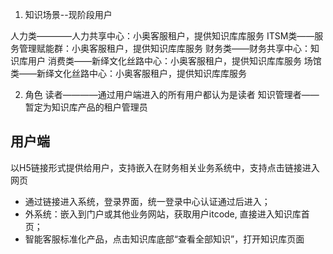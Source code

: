 1. 知识场景--现阶段用户

人力类————人力共享中心：小奥客服租户，提供知识库库服务
ITSM类——服务管理赋能群：小奥客服租户，提供知识库库服务
财务类——财务共享中心：知识库用户
消费类——新绎文化丝路中心：小奥客服租户，提供知识库库服务
场馆类——新绎文化丝路中心：小奥客服租户，提供知识库库服务

2. 角色
读者————通过用户端进入的所有用户都认为是读者
知识管理者——暂定为知识库产品的租户管理员

## 用户端
以H5链接形式提供给用户，支持嵌入在财务相关业务系统中，支持点击链接进入网页

- 通过链接进入系统，登录界面，统一登录中心认证通过后进入；
- 外系统：嵌入到门户或其他业务网站，获取用户itcode, 直接进入知识库首页；
- 智能客服标准化产品，点击知识库底部“查看全部知识”，打开知识库页面
